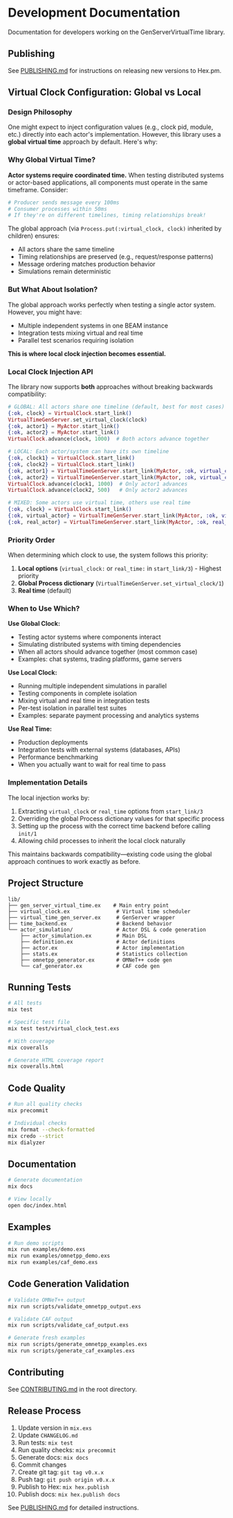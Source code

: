 # Development Documentation

Documentation for developers working on the GenServerVirtualTime library.

## Publishing

See [PUBLISHING.md](PUBLISHING.md) for instructions on releasing new versions to Hex.pm.

## Virtual Clock Configuration: Global vs Local

### Design Philosophy

One might expect to inject configuration values (e.g., clock pid, module, etc.) directly into each actor's implementation. However, this library uses a **global virtual time** approach by default. Here's why:

### Why Global Virtual Time?

**Actor systems require coordinated time.** When testing distributed systems or actor-based applications, all components must operate in the same timeframe. Consider:

```elixir
# Producer sends message every 100ms
# Consumer processes within 50ms
# If they're on different timelines, timing relationships break!
```

The global approach (via `Process.put(:virtual_clock, clock)` inherited by children) ensures:
- All actors share the same timeline
- Timing relationships are preserved (e.g., request/response patterns)
- Message ordering matches production behavior
- Simulations remain deterministic

### But What About Isolation?

The global approach works perfectly when testing a single actor system. However, you might have:
- Multiple independent systems in one BEAM instance
- Integration tests mixing virtual and real time
- Parallel test scenarios requiring isolation

**This is where local clock injection becomes essential.**

### Local Clock Injection API

The library now supports **both** approaches without breaking backwards compatibility:

```elixir
# GLOBAL: All actors share one timeline (default, best for most cases)
{:ok, clock} = VirtualClock.start_link()
VirtualTimeGenServer.set_virtual_clock(clock)
{:ok, actor1} = MyActor.start_link()
{:ok, actor2} = MyActor.start_link()
VirtualClock.advance(clock, 1000)  # Both actors advance together

# LOCAL: Each actor/system can have its own timeline
{:ok, clock1} = VirtualClock.start_link()
{:ok, clock2} = VirtualClock.start_link()
{:ok, actor1} = VirtualTimeGenServer.start_link(MyActor, :ok, virtual_clock: clock1)
{:ok, actor2} = VirtualTimeGenServer.start_link(MyActor, :ok, virtual_clock: clock2)
VirtualClock.advance(clock1, 1000)  # Only actor1 advances
VirtualClock.advance(clock2, 500)   # Only actor2 advances

# MIXED: Some actors use virtual time, others use real time
{:ok, clock} = VirtualClock.start_link()
{:ok, virtual_actor} = VirtualTimeGenServer.start_link(MyActor, :ok, virtual_clock: clock)
{:ok, real_actor} = VirtualTimeGenServer.start_link(MyActor, :ok, real_time: true)
```

### Priority Order

When determining which clock to use, the system follows this priority:

1. **Local options** (`virtual_clock:` or `real_time:` in `start_link/3`) - Highest priority
2. **Global Process dictionary** (`VirtualTimeGenServer.set_virtual_clock/1`)
3. **Real time** (default)

### When to Use Which?

**Use Global Clock:**
- Testing actor systems where components interact
- Simulating distributed systems with timing dependencies
- When all actors should advance together (most common case)
- Examples: chat systems, trading platforms, game servers

**Use Local Clock:**
- Running multiple independent simulations in parallel
- Testing components in complete isolation
- Mixing virtual and real time in integration tests
- Per-test isolation in parallel test suites
- Examples: separate payment processing and analytics systems

**Use Real Time:**
- Production deployments
- Integration tests with external systems (databases, APIs)
- Performance benchmarking
- When you actually want to wait for real time to pass

### Implementation Details

The local injection works by:
1. Extracting `virtual_clock` or `real_time` options from `start_link/3`
2. Overriding the global Process dictionary values for that specific process
3. Setting up the process with the correct time backend before calling `init/1`
4. Allowing child processes to inherit the local clock naturally

This maintains backwards compatibility—existing code using the global approach continues to work exactly as before.

## Project Structure

```
lib/
├── gen_server_virtual_time.ex    # Main entry point
├── virtual_clock.ex               # Virtual time scheduler
├── virtual_time_gen_server.ex     # GenServer wrapper
├── time_backend.ex                # Backend behavior
└── actor_simulation/              # Actor DSL & code generation
    ├── actor_simulation.ex        # Main DSL
    ├── definition.ex              # Actor definitions
    ├── actor.ex                   # Actor implementation
    ├── stats.ex                   # Statistics collection
    ├── omnetpp_generator.ex       # OMNeT++ code gen
    └── caf_generator.ex           # CAF code gen
```

## Running Tests

```bash
# All tests
mix test

# Specific test file
mix test test/virtual_clock_test.exs

# With coverage
mix coveralls

# Generate HTML coverage report
mix coveralls.html
```

## Code Quality

```bash
# Run all quality checks
mix precommit

# Individual checks
mix format --check-formatted
mix credo --strict
mix dialyzer
```

## Documentation

```bash
# Generate documentation
mix docs

# View locally
open doc/index.html
```

## Examples

```bash
# Run demo scripts
mix run examples/demo.exs
mix run examples/omnetpp_demo.exs
mix run examples/caf_demo.exs
```

## Code Generation Validation

```bash
# Validate OMNeT++ output
mix run scripts/validate_omnetpp_output.exs

# Validate CAF output
mix run scripts/validate_caf_output.exs

# Generate fresh examples
mix run scripts/generate_omnetpp_examples.exs
mix run scripts/generate_caf_examples.exs
```

## Contributing

See [CONTRIBUTING.md](../../CONTRIBUTING.md) in the root directory.

## Release Process

1. Update version in `mix.exs`
2. Update `CHANGELOG.md`
3. Run tests: `mix test`
4. Run quality checks: `mix precommit`
5. Generate docs: `mix docs`
6. Commit changes
7. Create git tag: `git tag v0.x.x`
8. Push tag: `git push origin v0.x.x`
9. Publish to Hex: `mix hex.publish`
10. Publish docs: `mix hex.publish docs`

See [PUBLISHING.md](PUBLISHING.md) for detailed instructions.

